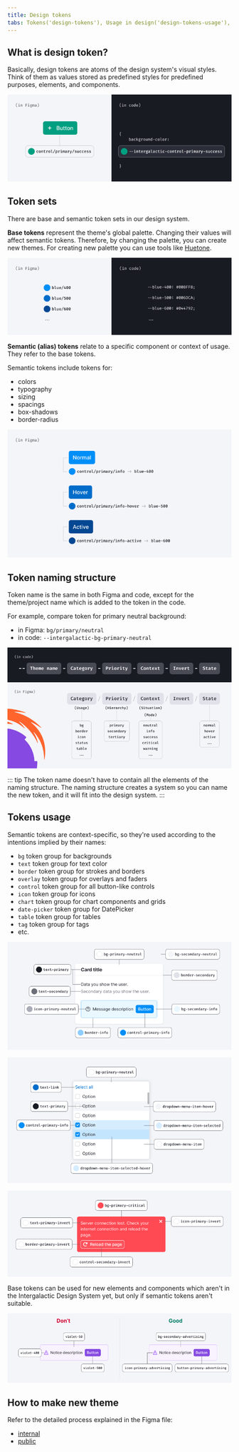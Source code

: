 ```yaml
---
title: Design tokens
tabs: Tokens('design-tokens'), Usage in design('design-tokens-usage'), Usage in development('design-tokens-usage-development'), Example('design-tokens-code'), Changelog('design-tokens-changelog')
---
```


## What is design token?

Basically, design tokens are atoms of the design system's visual styles. Think of them as values stored as predefined styles for predefined purposes, elements, and components.

![](static/token-description.png)

## Token sets

There are base and semantic token sets in our design system.

**Base tokens** represent the theme's global palette. Changing their values will affect semantic tokens. Therefore, by changing the palette, you can create new themes. For creating new palette you can use tools like [Huetone](https://huetone.ardov.me/).

![](static/base-tokens.png)

**Semantic (alias) tokens** relate to a specific component or context of usage. They refer to the base tokens.

Semantic tokens include tokens for:

- colors
- typography
- sizing
- spacings
- box-shadows
- border-radius

![](static/semantic-tokens.png)

## Token naming structure

Token name is the same in both Figma and code, except for the theme/project name which is added to the token in the code.

For example, compare token for primary neutral background:

- in Figma: `bg/primary/neutral`
- in code: `--intergalactic-bg-primary-neutral`

![scheme of tokens naming structure: --{theme-name}-{category}-{priority}-{context}-{invert}-{state}](static/token-naming.png)

::: tip
The token name doesn't have to contain all the elements of the naming structure. The naming structure creates a system so you can name the new token, and it will fit into the design system.
:::

## Tokens usage

Semantic tokens are context-specific, so they're used according to the intentions implied by their names:

- `bg` token group for backgrounds
- `text` token group for text color
- `border` token group for strokes and borders
- `overlay` token group for overlays and faders
- `control` token group for all button-like controls
- `icon` token group for icons
- `chart` token group for chart components and grids
- `date-picker` token group for DatePicker
- `table` token group for tables
- `tag` token group for tags
- etc.

![](static/token-usage1.png)

![](static/token-usage2.png)

![](static/token-usage3.png)

Base tokens can be used for new elements and components which aren't in the Intergalactic Design System yet, but only if semantic tokens aren't suitable.

![](static/token-usage4.png)

## How to make new theme

Refer to the detailed process explained in the Figma file:

- [internal](https://www.figma.com/file/K1s6wF8NTH3uNHvjkn6hjc/Themes-playground-%26-tutorial-%F0%9F%8E%93?node-id=24%3A90461&t=uZCoQy8xPBjC1ctm-11)
- [public](https://www.figma.com/community/file/1274028958101796491/semrush-design-tokens)

